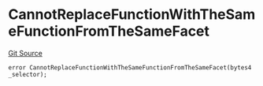 # CannotReplaceFunctionWithTheSameFunctionFromTheSameFacet
[Git Source](https://github.com/thrackle-io/rules-protocol/blob/4f7789968960e18493ff0b85b09856f12969daac/src/economic/ruleStorage/RuleStorageDiamondLib.sol)


```solidity
error CannotReplaceFunctionWithTheSameFunctionFromTheSameFacet(bytes4 _selector);
```

